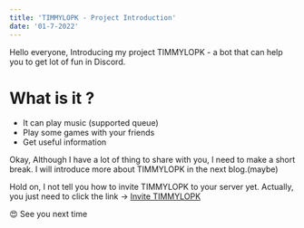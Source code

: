```yaml
---
title: 'TIMMYLOPK - Project Introduction'
date: '01-7-2022'
---
```


Hello everyone, Introducing my project TIMMYLOPK - a bot that can help you to get lot of fun in Discord.

# What is it ?

- It can play music (supported queue)
- Play some games with your friends
- Get useful information

Okay, Although I have a lot of thing to share with you, I need to make a short break.
I will introduce more about TIMMYLOPK in the next blog.(maybe)

Hold on, I not tell you how to invite TIMMYLOPK to your server yet.
Actually, you just need to click the link → [Invite TIMMYLOPK](https://discord.lionceu.live/bot)

😍 See you next time
